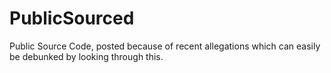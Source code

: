 # PublicSourced
Public Source Code, posted because of recent allegations which can easily be debunked by looking through this.
